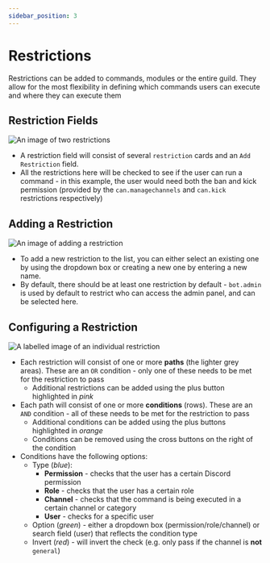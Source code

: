```yaml
---
sidebar_position: 3
---
```


# Restrictions
Restrictions can be added to commands, modules or the entire guild. They allow for the most flexibility in defining which commands users can execute and where they can execute them

## Restriction Fields
![An image of two restrictions](/images/restrictions.jpg)

* A restriction field will consist of several `restriction` cards and an `Add Restriction` field. 
* All the restrictions here will be checked to see if the user can run a command - in this example, the user would need both the ban and kick permission (provided by the `can.managechannels` and `can.kick` restrictions respectively)

## Adding a Restriction
![An image of adding a restriction](/images/add-restriction.jpg)

* To add a new restriction to the list, you can either select an existing one by using the dropdown box or creating a new one by entering a new name.
* By default, there should be at least one restriction by default - `bot.admin` is used by default to restrict who can access the admin panel, and can be selected here.

## Configuring a Restriction
![A labelled image of an individual restriction](/images/restriction.jpg)

* Each restriction will consist of one or more **paths** (the lighter grey areas). These are an `OR` condition - only one of these needs to be met for the restriction to pass
  *	 Additional restrictions can be added using the plus button highlighted in *pink*
* Each path will consist of one or more **conditions** (rows). These are an `AND` condition - all of these needs to be met for the restriction to pass
  * Additional conditions can be added using the plus buttons highlighted in *orange*
  * Conditions can be removed using the cross buttons on the right of the condition
* Conditions have the following options:
  * Type (*blue*):
    * **Permission** - checks that the user has a certain Discord permission
    * **Role** - checks that the user has a certain role
    * **Channel** - checks that the command is being executed in a certain channel or category
    * **User** - checks for a specific user
  * Option (*green*) - either a dropdown box (permission/role/channel) or search field (user) that reflects the condition type
  * Invert (*red*) - will invert the check (e.g. only pass if the channel is **not** `general`)